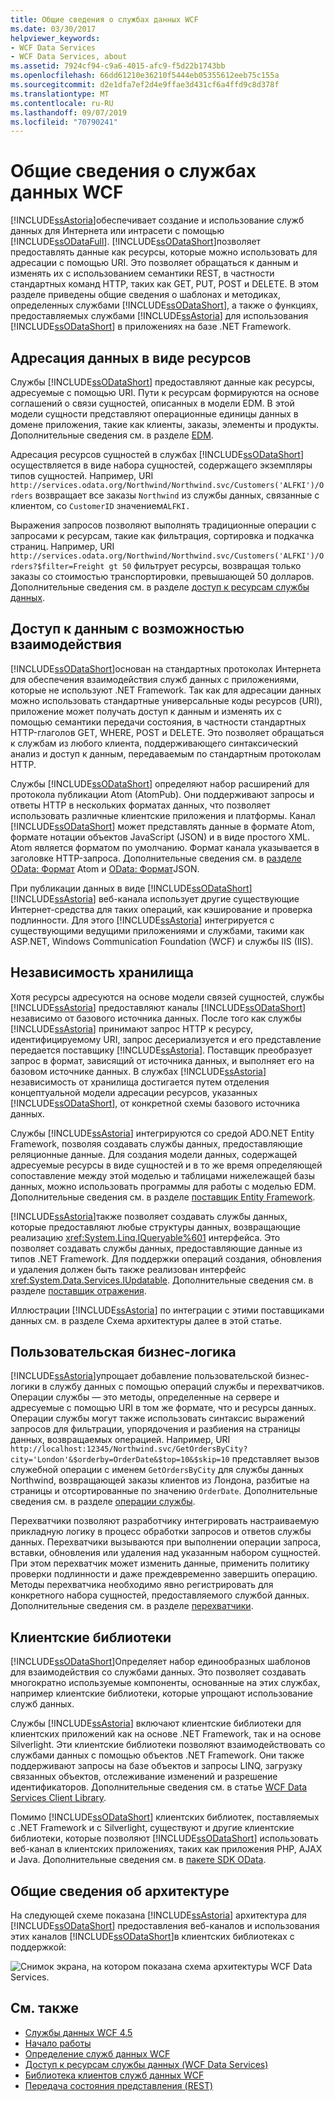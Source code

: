 ```yaml
---
title: Общие сведения о службах данных WCF
ms.date: 03/30/2017
helpviewer_keywords:
- WCF Data Services
- WCF Data Services, about
ms.assetid: 7924cf94-c9a6-4015-afc9-f5d22b1743bb
ms.openlocfilehash: 66dd61210e36210f5444eb05355612eeb75c155a
ms.sourcegitcommit: d2e1dfa7ef2d4e9ffae3d431cf6a4ffd9c8d378f
ms.translationtype: MT
ms.contentlocale: ru-RU
ms.lasthandoff: 09/07/2019
ms.locfileid: "70790241"
---
```

# <a name="wcf-data-services-overview"></a>Общие сведения о службах данных WCF
[!INCLUDE[ssAstoria](../../../../includes/ssastoria-md.md)]обеспечивает создание и использование служб данных для Интернета или интрасети с помощью [!INCLUDE[ssODataFull](../../../../includes/ssodatafull-md.md)]. [!INCLUDE[ssODataShort](../../../../includes/ssodatashort-md.md)]позволяет предоставлять данные как ресурсы, которые можно использовать для адресации с помощью URI. Это позволяет обращаться к данным и изменять их с использованием семантики REST, в частности стандартных команд HTTP, таких как GET, PUT, POST и DELETE. В этом разделе приведены общие сведения о шаблонах и методиках, определенных службами [!INCLUDE[ssODataShort](../../../../includes/ssodatashort-md.md)], а также о функциях, предоставляемых службами [!INCLUDE[ssAstoria](../../../../includes/ssastoria-md.md)] для использования [!INCLUDE[ssODataShort](../../../../includes/ssodatashort-md.md)] в приложениях на базе .NET Framework.  
  
## <a name="address-data-as-resources"></a>Адресация данных в виде ресурсов  
 Службы [!INCLUDE[ssODataShort](../../../../includes/ssodatashort-md.md)] предоставляют данные как ресурсы, адресуемые с помощью URI. Пути к ресурсам формируются на основе соглашений о связи сущностей, описанных в модели EDM. В этой модели сущности представляют операционные единицы данных в домене приложения, такие как клиенты, заказы, элементы и продукты. Дополнительные сведения см. в разделе [EDM](../adonet/entity-data-model.md).  
  
 Адресация ресурсов сущностей в службах [!INCLUDE[ssODataShort](../../../../includes/ssodatashort-md.md)] осуществляется в виде набора сущностей, содержащего экземпляры типов сущностей. Например, URI `http://services.odata.org/Northwind/Northwind.svc/Customers('ALFKI')/Orders` возвращает все заказы `Northwind` из службы данных, связанные с клиентом, со `CustomerID` значением`ALFKI.`  
  
 Выражения запросов позволяют выполнять традиционные операции с запросами к ресурсам, такие как фильтрация, сортировка и подкачка страниц. Например, URI `http://services.odata.org/Northwind/Northwind.svc/Customers('ALFKI')/Orders?$filter=Freight gt 50` фильтрует ресурсы, возвращая только заказы со стоимостью транспортировки, превышающей 50 долларов. Дополнительные сведения см. в разделе [доступ к ресурсам службы данных](accessing-data-service-resources-wcf-data-services.md).  
  
## <a name="interoperable-data-access"></a>Доступ к данным с возможностью взаимодействия  
 [!INCLUDE[ssODataShort](../../../../includes/ssodatashort-md.md)]основан на стандартных протоколах Интернета для обеспечения взаимодействия служб данных с приложениями, которые не используют .NET Framework. Так как для адресации данных можно использовать стандартные универсальные коды ресурсов (URI), приложение может получать доступ к данным и изменять их с помощью семантики передачи состояния, в частности стандартных HTTP-глаголов GET, WHERE, POST и DELETE. Это позволяет обращаться к службам из любого клиента, поддерживающего синтаксический анализ и доступ к данным, передаваемым по стандартным протоколам HTTP.  
  
 Службы [!INCLUDE[ssODataShort](../../../../includes/ssodatashort-md.md)] определяют набор расширений для протокола публикации Atom (AtomPub). Они поддерживают запросы и ответы HTTP в нескольких форматах данных, что позволяет использовать различные клиентские приложения и платформы. Канал [!INCLUDE[ssODataShort](../../../../includes/ssodatashort-md.md)] может представлять данные в формате Atom, формате нотации объектов JavaScript (JSON) и в виде простого XML. Atom является форматом по умолчанию. Формат канала указывается в заголовке HTTP-запроса. Дополнительные сведения см. в [разделе OData: Формат](https://go.microsoft.com/fwlink/?LinkID=185794) Atom и [OData: Формат](https://go.microsoft.com/fwlink/?LinkID=185795)JSON.  
  
 При публикации данных в виде [!INCLUDE[ssODataShort](../../../../includes/ssodatashort-md.md)] [!INCLUDE[ssAstoria](../../../../includes/ssastoria-md.md)] веб-канала использует другие существующие Интернет-средства для таких операций, как кэширование и проверка подлинности. Для этого [!INCLUDE[ssAstoria](../../../../includes/ssastoria-md.md)] интегрируется с существующими ведущими приложениями и службами, такими как ASP.NET, Windows Communication Foundation (WCF) и службы IIS (IIS).  
  
## <a name="storage-independence"></a>Независимость хранилища  
 Хотя ресурсы адресуются на основе модели связей сущностей, службы [!INCLUDE[ssAstoria](../../../../includes/ssastoria-md.md)] предоставляют каналы [!INCLUDE[ssODataShort](../../../../includes/ssodatashort-md.md)] независимо от базового источника данных. После того как службы [!INCLUDE[ssAstoria](../../../../includes/ssastoria-md.md)] принимают запрос HTTP к ресурсу, идентифицируемому URI, запрос десериализуется и его представление передается поставщику [!INCLUDE[ssAstoria](../../../../includes/ssastoria-md.md)]. Поставщик преобразует запрос в формат, зависящий от источника данных, и выполняет его на базовом источнике данных. В службах [!INCLUDE[ssAstoria](../../../../includes/ssastoria-md.md)] независимость от хранилища достигается путем отделения концептуальной модели адресации ресурсов, указанных [!INCLUDE[ssODataShort](../../../../includes/ssodatashort-md.md)], от конкретной схемы базового источника данных.  
  
 Службы [!INCLUDE[ssAstoria](../../../../includes/ssastoria-md.md)] интегрируются со средой ADO.NET Entity Framework, позволяя создавать службы данных, предоставляющие реляционные данные. Для создания модели данных, содержащей адресуемые ресурсы в виде сущностей и в то же время определяющей сопоставление между этой моделью и таблицами нижележащей базы данных, можно использовать программы для работы с моделью EDM. Дополнительные сведения см. в разделе [поставщик Entity Framework](entity-framework-provider-wcf-data-services.md).  
  
 [!INCLUDE[ssAstoria](../../../../includes/ssastoria-md.md)]также позволяет создавать службы данных, которые предоставляют любые структуры данных, возвращающие реализацию <xref:System.Linq.IQueryable%601> интерфейса. Это позволяет создавать службы данных, предоставляющие данные из типов .NET Framework. Для поддержки операций создания, обновления и удаления должен быть также реализован интерфейс <xref:System.Data.Services.IUpdatable>. Дополнительные сведения см. в разделе [поставщик отражения](reflection-provider-wcf-data-services.md).  
  
 Иллюстрации [!INCLUDE[ssAstoria](../../../../includes/ssastoria-md.md)] по интеграции с этими поставщиками данных см. в разделе Схема архитектуры далее в этой статье.  
  
## <a name="custom-business-logic"></a>Пользовательская бизнес-логика  
 [!INCLUDE[ssAstoria](../../../../includes/ssastoria-md.md)]упрощает добавление пользовательской бизнес-логики в службу данных с помощью операций службы и перехватчиков. Операции службы — это методы, определенные на сервере и адресуемые с помощью URI в том же формате, что и ресурсы данных. Операции службы могут также использовать синтаксис выражений запросов для фильтрации, упорядочения и разбиения на страницы данных, возвращаемых операцией. Например, URI `http://localhost:12345/Northwind.svc/GetOrdersByCity?city='London'&$orderby=OrderDate&$top=10&$skip=10` представляет вызов служебной операции с именем `GetOrdersByCity` для службы данных Northwind, возвращающей заказы клиентов из Лондона, разбитые на страницы и отсортированные по значению `OrderDate`. Дополнительные сведения см. в разделе [операции службы](service-operations-wcf-data-services.md).  
  
 Перехватчики позволяют разработчику интегрировать настраиваемую прикладную логику в процесс обработки запросов и ответов службы данных. Перехватчики вызываются при выполнении операции запроса, вставки, обновления или удаления над указанным набором сущностей. При этом перехватчик может изменить данные, применить политику проверки подлинности и даже преждевременно завершить операцию. Методы перехватчика необходимо явно регистрировать для конкретного набора сущностей, предоставляемого службой данных. Дополнительные сведения см. в разделе [перехватчики](interceptors-wcf-data-services.md).  
  
## <a name="client-libraries"></a>Клиентские библиотеки  
 [!INCLUDE[ssODataShort](../../../../includes/ssodatashort-md.md)]Определяет набор единообразных шаблонов для взаимодействия со службами данных. Это позволяет создавать многократно используемые компоненты, основанные на этих службах, например клиентские библиотеки, которые упрощают использование служб данных.  
  
 Службы [!INCLUDE[ssAstoria](../../../../includes/ssastoria-md.md)] включают клиентские библиотеки для клиентских приложений как на основе .NET Framework, так и на основе Silverlight. Эти клиентские библиотеки позволяют взаимодействовать со службами данных с помощью объектов .NET Framework. Они также поддерживают запросы на базе объектов и запросы LINQ, загрузку связанных объектов, отслеживание изменений и разрешение идентификаторов. Дополнительные сведения см. в статье [WCF Data Services Client Library](wcf-data-services-client-library.md).  
  
 Помимо [!INCLUDE[ssODataShort](../../../../includes/ssodatashort-md.md)] клиентских библиотек, поставляемых с .NET Framework и с Silverlight, существуют и другие клиентские библиотеки, которые позволяют [!INCLUDE[ssODataShort](../../../../includes/ssodatashort-md.md)] использовать веб-канал в клиентских приложениях, таких как приложения PHP, AJAX и Java. Дополнительные сведения см. в [пакете SDK OData](https://go.microsoft.com/fwlink/?LinkID=185796).  
  
## <a name="architecture-overview"></a>Общие сведения об архитектуре  
 На следующей схеме показана [!INCLUDE[ssAstoria](../../../../includes/ssastoria-md.md)] архитектура для [!INCLUDE[ssODataShort](../../../../includes/ssodatashort-md.md)] предоставления веб-каналов и использования этих каналов [!INCLUDE[ssODataShort](../../../../includes/ssodatashort-md.md)]в клиентских библиотеках с поддержкой:  
  
 ![Снимок экрана, на котором показана схема архитектуры WCF Data Services.](./media/wcf-data-services-overview/windows-communication-foundation-data-services-architecture.gif)  
  
## <a name="see-also"></a>См. также

- [Службы данных WCF 4.5](index.md)
- [Начало работы](getting-started-with-wcf-data-services.md)
- [Определение служб данных WCF](defining-wcf-data-services.md)
- [Доступ к ресурсам службы данных (WCF Data Services)](https://docs.microsoft.com/previous-versions/dotnet/netframework-4.0/dd728283(v=vs.100))
- [Библиотека клиентов служб данных WCF](wcf-data-services-client-library.md)
- [Передача состояния представления (REST)](https://go.microsoft.com/fwlink/?LinkId=113919)
